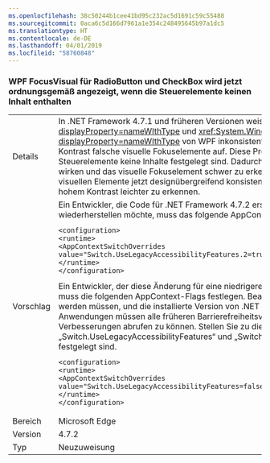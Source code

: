 ```yaml
---
ms.openlocfilehash: 38c50244b1cee41bd95c232ac5d1691c59c55488
ms.sourcegitcommit: 0aca6c5d166d7961a1e354c248495645b97a1dc5
ms.translationtype: HT
ms.contentlocale: de-DE
ms.lasthandoff: 04/01/2019
ms.locfileid: "58760848"
---
```

### <a name="wpf-focusvisual-for-radiobutton-and-checkbox-now-displays-correctly-when-the-controls-have-no-content"></a>WPF FocusVisual für RadioButton und CheckBox wird jetzt ordnungsgemäß angezeigt, wenn die Steuerelemente keinen Inhalt enthalten

|   |   |
|---|---|
|Details|In .NET Framework 4.7.1 und früheren Versionen weisen <xref:System.Windows.Controls.CheckBox?displayProperty=nameWIthType> und <xref:System.Windows.Controls.RadioButton?displayProperty=nameWIthType> von WPF inkonsistente und im klassischen Design und im Design mit hohem Kontrast falsche visuelle Fokuselemente auf.  Diese Probleme treten in Fällen auf, in denen für die Steuerelemente keine Inhalte festgelegt sind.  Dadurch kann der Übergang zwischen Designs verwirrend wirken und das visuelle Fokuselement schwer zu erkennen sein. In .NET Framework, 4.7.2 sind diese visuellen Elemente jetzt designübergreifend konsistenter und im klassischen Design sowie im Design mit hohem Kontrast leichter zu erkennen.|
|Vorschlag|Ein Entwickler, die Code für .NET Framework 4.7.2 erstellt und das Verhalten von .NET 4.7.1 wiederherstellen möchte, muss das folgende AppContext-Flag festlegen.<pre><code class="lang-xml">&lt;configuration&gt;&#13;&#10;&lt;runtime&gt;&#13;&#10;&lt;AppContextSwitchOverrides value=&quot;Switch.UseLegacyAccessibilityFeatures.2=true;&quot;/&gt;&#13;&#10;&lt;/runtime&gt;&#13;&#10;&lt;/configuration&gt;&#13;&#10;</code></pre>Ein Entwickler, der diese Änderung für eine niedrigere Frameworkversion als .NET 4.7.2 nutzen möchte, muss die folgenden AppContext-Flags festlegen. Beachten Sie, dass alle Flags ordnungsgemäß festgelegt werden müssen, und die installierte Version von .NET Framework muss 4.7.2 oder höher sein. WPF-Anwendungen müssen alle früheren Barrierefreiheitsverbesserungen aktivieren, um die neuesten Verbesserungen abrufen zu können. Stellen Sie zu diesem Zweck sicher, dass die AppContext-Schalter „Switch.UseLegacyAccessibilityFeatures“ und „Switch.UseLegacyAccessibilityFeatures.2“ auf FALSE festgelegt sind.<pre><code class="lang-xml">&lt;configuration&gt;&#13;&#10;&lt;runtime&gt;&#13;&#10;&lt;AppContextSwitchOverrides value=&quot;Switch.UseLegacyAccessibilityFeatures=false;Switch.UseLegacyAccessibilityFeatures.2=false;&quot;/&gt;&#13;&#10;&lt;/runtime&gt;&#13;&#10;&lt;/configuration&gt;&#13;&#10;</code></pre>|
|Bereich|Microsoft Edge|
|Version|4.7.2|
|Typ|Neuzuweisung|

